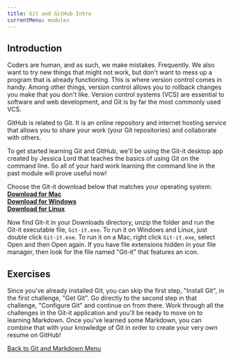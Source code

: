 ```yaml
---
title: Git and GitHub Intro
currentMenu: modules
---
```


## Introduction  

Coders are human, and as such, we make mistakes. Frequently. We also want to try new things that might not work, but don't want to mess up a program that is already functioning. This is where version control comes in handy. Among other things, version control allows you to rollback changes you make that you don't like. Version control systems (VCS) are essential to software and web development, and Git is by far the most commonly used VCS.  

GitHub is related to Git. It is an online repository and internet hosting service that allows you to share your work (your Git repositories) and collaborate with others.  

To get started learning Git and GitHub, we'll be using the Git-it desktop app created by Jessica Lord that teaches the basics of using Git on the command line. So all of your hard work learning the command line in the past module will prove useful now!  

Choose the Git-it download below that matches your operating system:    
[**Download for Mac**](https://github.com/jlord/git-it-electron/releases/download/4.2.3/Git-it-Mac-x64.zip)  
[**Download for Windows**](https://github.com/jlord/git-it-electron/releases/download/4.2.3/Git-it-Win-ia32.zip)  
[**Download for Linux**](https://github.com/jlord/git-it-electron/releases/download/4.2.3/Git-it-Linux-x64.zip)  

Now find Git-it in your Downloads directory, unzip the folder and run the Git-it executable file, `Git-it.exe`. To run it on Windows and Linux, just double click `Git-it.exe`. To run it on a Mac, right click `Git-it.exe`, select Open and then Open again. If you have file extensions hidden in your file manager, then look for the file named "Git-it" that features an icon.  

## Exercises  

Since you've already installed Git, you can skip the first step, "Install Git", in the first challenge, "Get Git". Go directly to the second step in that challenge, "Configure Git" and continue on from there. Work through all the challenges in the Git-it application and you'll be ready to move on to learning Markdown. Once you've learned some Markdown, you can combine that with your knowledge of Git in order to create your very own resume on GitHub!  

[Back to Git and Markdown Menu](../)